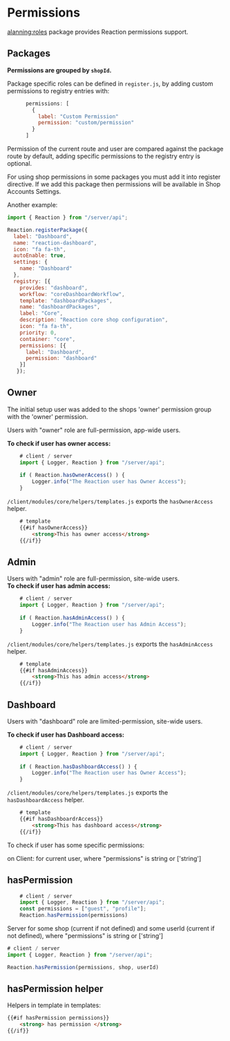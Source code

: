 # Permissions

[alanning:roles](https://github.com/alanning/meteor-roles) package provides Reaction permissions support.

## Packages

**Permissions are grouped by `shopId`.**

Package specific roles can be defined in `register.js`, by adding custom permissions to registry entries with:

```js
      permissions: [
        {
          label: "Custom Permission"
          permission: "custom/permission"
        }
      ]
```

Permission of the current route and user are compared against the package route by default, adding specific permissions to the registry entry is optional.

For using shop permissions in some packages you must add it into register directive. If we add this package then permissions will be available in Shop Accounts Settings.

Another example:

```js
import { Reaction } from "/server/api";

Reaction.registerPackage({
  label: "Dashboard",
  name: "reaction-dashboard",
  icon: "fa fa-th",
  autoEnable: true,
  settings: {
    name: "Dashboard"
  },
  registry: [{
    provides: "dashboard",
    workflow: "coreDashboardWorkflow",
    template: "dashboardPackages",
    name: "dashboardPackages",
    label: "Core",
    description: "Reaction core shop configuration",
    icon: "fa fa-th",
    priority: 0,
    container: "core",
    permissions: [{
      label: "Dashboard",
      permission: "dashboard"
    }]
   });
```

## Owner

The initial setup user was added to the shops 'owner' permission group with the 'owner' permission.

Users with "owner" role are full-permission, app-wide users.

**To check if user has owner access:**

```js
    # client / server
    import { Logger, Reaction } from "/server/api";
    
    if ( Reaction.hasOwnerAccess() ) {
    	Logger.info("The Reaction user has Owner Access");
    }
```

`/client/modules/core/helpers/templates.js` exports the `hasOwnerAccess` helper.

```html
    # template
    {{#if hasOwnerAccess}}
    	<strong>This has owner access</strong>
    {{/if}}
```

## Admin

Users with "admin" role are full-permission, site-wide users.<br>**To check if user has admin access:**

```js
    # client / server
    import { Logger, Reaction } from "/server/api";
    
    if ( Reaction.hasAdminAccess() ) {
    	Logger.info("The Reaction user has Admin Access");
    }
```

`/client/modules/core/helpers/templates.js` exports the `hasAdminAccess` helper.

```html
    # template
    {{#if hasAdminAccess}}
    	<strong>This has admin access</strong>
    {{/if}}
```

## Dashboard

Users with "dashboard" role are limited-permission, site-wide users.

**To check if user has Dashboard access:**

```js
    # client / server
    import { Logger, Reaction } from "/server/api";
    
    if ( Reaction.hasDashboardAccess() ) {
    	Logger.info("The Reaction user has Owner Access");
    }
```

`/client/modules/core/helpers/templates.js` exports the `hasDashboardAccess` helper.

```html
    # template
    {{#if hasDashboardrAccess}}
    	<strong>This has dashboard access</strong>
    {{/if}}
```

To check if user has some specific permissions:

on Client: for current user, where "permissions" is string or ['string']

## hasPermission

```js
	# client / server
	import { Logger, Reaction } from "/server/api";
	const permissions = ["guest", "profile"];
	Reaction.hasPermission(permissions)
```

Server for some shop (current if not defined) and some userId (current if not defined), where "permissions" is string or ['string']

```js
# client / server
import { Logger, Reaction } from "/server/api";

Reaction.hasPermission(permissions, shop, userId)
```

## hasPermission helper

Helpers in template in templates:

```html
{{#if hasPermission permissions}}
	<strong> has permission </strong>
{{/if}}
```
